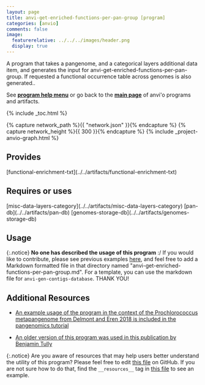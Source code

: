 ```yaml
---
layout: page
title: anvi-get-enriched-functions-per-pan-group [program]
categories: [anvio]
comments: false
image:
  featurerelative: ../../../images/header.png
  display: true
---
```


A program that takes a pangenome, and a categorical layers additional data item, and generates the input for anvi-get-enriched-functions-per-pan-group. If requested a functional occurrence table across genomes is also generated..

See **[program help menu](../../../vignette#anvi-get-enriched-functions-per-pan-group)** or go back to the **[main page](../../)** of anvi'o programs and artifacts.


{% include _toc.html %}
<div id="svg" class="subnetwork"></div>
{% capture network_path %}{{ "network.json" }}{% endcapture %}
{% capture network_height %}{{ 300 }}{% endcapture %}
{% include _project-anvio-graph.html %}


## Provides

<p style="text-align: left" markdown="1"><span class="artifact-p">[functional-enrichment-txt](../../artifacts/functional-enrichment-txt)</span></p>

## Requires or uses

<p style="text-align: left" markdown="1"><span class="artifact-r">[misc-data-layers-category](../../artifacts/misc-data-layers-category)</span> <span class="artifact-r">[pan-db](../../artifacts/pan-db)</span> <span class="artifact-r">[genomes-storage-db](../../artifacts/genomes-storage-db)</span></p>

## Usage


{:.notice}
**No one has described the usage of this program** :/ If you would like to contribute, please see previous examples [here](https://github.com/merenlab/anvio/tree/master/anvio/docs/programs), and feel free to add a Markdown formatted file in that directory named "anvi-get-enriched-functions-per-pan-group.md". For a template, you can use the markdown file for `anvi-gen-contigs-database`. THANK YOU!


## Additional Resources


* [An example usage of the program in the context of the Prochlorococcus metapangenome from Delmont and Eren 2018 is included in the pangenomics tutorial](http://merenlab.org/2016/11/08/pangenomics-v2/)

* [An older version of this program was used in this publication by Benjamin Tully](https://www.nature.com/articles/s41467-018-07840-4)


{:.notice}
Are you aware of resources that may help users better understand the utility of this program? Please feel free to edit [this file](https://github.com/merenlab/anvio/tree/master/bin/anvi-get-enriched-functions-per-pan-group) on GitHub. If you are not sure how to do that, find the `__resources__` tag in [this file](https://github.com/merenlab/anvio/blob/master/bin/anvi-interactive) to see an example.
